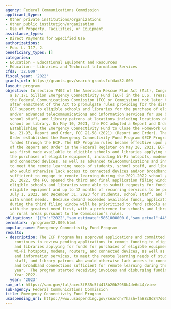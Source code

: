 ```yaml
---
agency: Federal Communications Commission
applicant_types:
- Other private institutions/organizations
- Other public institution/organization
- Use of Property, Facilities, or Equipment
assistance_types:
- Direct Payments for Specified Use
authorizations:
- Pub. L. 117, 2.
beneficiary_types: []
categories:
- Education - Educational Equipment and Resources
- Education - Libraries and Technical lnformation Services
cfda: '32.009'
fiscal_year: '2022'
grants_url: https://grants.gov/search-grants?cfda=32.009
layout: program
objective: In section 7402 of the American Rescue Plan Act (Act), Congress established
  a $7.171 billion Emergency Connectivity Fund (ECF) in the U.S. Treasury and directed
  the Federal Communications Commission (FCC or Commission) not later than 60 days
  after enactment of the Act to promulgate rules providing for the distribution of
  ECF support to eligible schools and libraries for the purchase of eligible equipment
  and/or advanced telecommunications and information services for use by students,
  school staff, and library patrons at locations including locations other than a
  school or library. On May 10, 2021, the FCC adopted a Report and Order entitled
  Establishing the Emergency Connectivity Fund to Close the Homework Gap, WC Docket
  No. 21-93, Report and Order, FCC 21-58 (2021) (Report and Order). The Report and
  Order established the Emergency Connectivity Fund Program (ECF Program), which is
  funded through the ECF. The ECF Program rules became effective upon publication
  of the Report and Order in the Federal Register on May 28, 2021. ECF Program support
  was first made available to eligible schools and libraries applying for funds for
  the purchases of eligible equipment, including Wi-Fi hotspots, modems, routers,
  and connected devices, as well as advanced telecommunications and information services,
  to meet the remote learning needs of students, school staff, and library patrons
  who would otherwise lack access to connected devices and/or broadband connections
  sufficient to engage in remote learning during the 2021-2022 school year.  On April
  28, 2022, the FCC opened the third and final application filing window, during which
  eligible schools and libraries were able to submit requests for funding to purchase
  eligible equipment and up to 12 months of recurring services to be provided between
  July 1, 2022, and December 31, 2023 for students, school staff, and library patrons
  with unmet needs.  Because demand exceeded available funds, applications received
  during the third filing window will be prioritized to fund schools and libraries
  with the greatest need first, with a preference for schools and libraries located
  in rural areas pursuant to the Commission’s rules.
obligations: '[{"x":"2022","sam_estimate":5861000000.0,"sam_actual":4459300000.0,"usa_spending_actual":4436627614.2300005},{"x":"2023","sam_estimate":1329700000.0,"sam_actual":0.0,"usa_spending_actual":777479861.0299997},{"x":"2024","sam_estimate":71900000.0,"sam_actual":0.0,"usa_spending_actual":-1154223636.829998}]'
permalink: /program/32.009.html
popular_name: Emergency Connectivity Fund Program
results:
- description: The ECF Program has approved applications and committed funding and
    continues to review pending applications to commit funding to eligible schools
    and libraries applying for funds for purchases of eligible equipment, including
    Wi-Fi hotspots, modems, routers, and connected devices, as well as advanced telecommunications
    and information services, to meet the remote learning needs of students, school
    staff, and library patrons who would otherwise lack access to connected devices
    and broadband connections sufficient for remote learning during the upcoming school
    year.  The program started receiving invoices and disbursing funding in Fiscal
    Year 2022.
  year: '2023'
sam_url: https://sam.gov/fal/acec3f835c5f4418b20b2958b4de6d44/view
sub-agency: Federal Communications Commission
title: Emergency Connectivity Fund Program
usaspending_url: https://www.usaspending.gov/search/?hash=fa88c8d847d65ba01c0be51762c8a111
---
```

